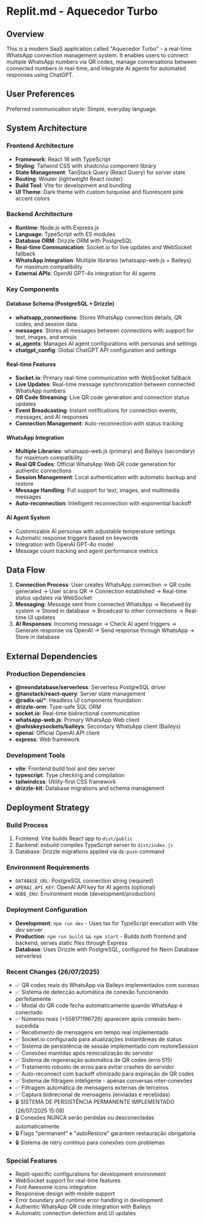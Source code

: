 # Replit.md - Aquecedor Turbo

## Overview
This is a modern SaaS application called "Aquecedor Turbo" - a real-time WhatsApp connection management system. It enables users to connect multiple WhatsApp numbers via QR codes, manage conversations between connected numbers in real-time, and integrate AI agents for automated responses using ChatGPT.

## User Preferences
Preferred communication style: Simple, everyday language.

## System Architecture

### Frontend Architecture
- **Framework**: React 18 with TypeScript
- **Styling**: Tailwind CSS with shadcn/ui component library
- **State Management**: TanStack Query (React Query) for server state
- **Routing**: Wouter (lightweight React router)
- **Build Tool**: Vite for development and bundling
- **UI Theme**: Dark theme with custom turquoise and fluorescent pink accent colors

### Backend Architecture
- **Runtime**: Node.js with Express.js
- **Language**: TypeScript with ES modules
- **Database ORM**: Drizzle ORM with PostgreSQL
- **Real-time Communication**: Socket.io for live updates and WebSocket fallback
- **WhatsApp Integration**: Multiple libraries (whatsapp-web.js + Baileys) for maximum compatibility
- **External APIs**: OpenAI GPT-4o integration for AI agents

### Key Components

#### Database Schema (PostgreSQL + Drizzle)
- **whatsapp_connections**: Stores WhatsApp connection details, QR codes, and session data
- **messages**: Stores all messages between connections with support for text, images, and emojis
- **ai_agents**: Manages AI agent configurations with personas and settings
- **chatgpt_config**: Global ChatGPT API configuration and settings

#### Real-time Features
- **Socket.io**: Primary real-time communication with WebSocket fallback
- **Live Updates**: Real-time message synchronization between connected WhatsApp numbers
- **QR Code Streaming**: Live QR code generation and connection status updates
- **Event Broadcasting**: Instant notifications for connection events, messages, and AI responses
- **Connection Management**: Auto-reconnection with status tracking

#### WhatsApp Integration
- **Multiple Libraries**: whatsapp-web.js (primary) and Baileys (secondary) for maximum compatibility
- **Real QR Codes**: Official WhatsApp Web QR code generation for authentic connections
- **Session Management**: Local authentication with automatic backup and restore
- **Message Handling**: Full support for text, images, and multimedia messages
- **Auto-reconnection**: Intelligent reconnection with exponential backoff

#### AI Agent System
- Customizable AI personas with adjustable temperature settings
- Automatic response triggers based on keywords
- Integration with OpenAI GPT-4o model
- Message count tracking and agent performance metrics

## Data Flow

1. **Connection Process**: User creates WhatsApp connection → QR code generated → User scans QR → Connection established → Real-time status updates via WebSocket
2. **Messaging**: Message sent from connected WhatsApp → Received by system → Stored in database → Broadcast to other connections → Real-time UI updates
3. **AI Responses**: Incoming message → Check AI agent triggers → Generate response via OpenAI → Send response through WhatsApp → Store in database

## External Dependencies

### Production Dependencies
- **@neondatabase/serverless**: Serverless PostgreSQL driver
- **@tanstack/react-query**: Server state management
- **@radix-ui/***: Headless UI components foundation
- **drizzle-orm**: Type-safe SQL ORM
- **socket.io**: Real-time bidirectional communication
- **whatsapp-web.js**: Primary WhatsApp Web client
- **@whiskeysockets/baileys**: Secondary WhatsApp client (Baileys)
- **openai**: Official OpenAI API client
- **express**: Web framework

### Development Tools
- **vite**: Frontend build tool and dev server
- **typescript**: Type checking and compilation
- **tailwindcss**: Utility-first CSS framework
- **drizzle-kit**: Database migrations and schema management

## Deployment Strategy

### Build Process
1. Frontend: Vite builds React app to `dist/public`
2. Backend: esbuild compiles TypeScript server to `dist/index.js`
3. Database: Drizzle migrations applied via `db:push` command

### Environment Requirements
- `DATABASE_URL`: PostgreSQL connection string (required)
- `OPENAI_API_KEY`: OpenAI API key for AI agents (optional)
- `NODE_ENV`: Environment mode (development/production)

### Deployment Configuration
- **Development**: `npm run dev` - Uses tsx for TypeScript execution with Vite dev server
- **Production**: `npm run build && npm start` - Builds both frontend and backend, serves static files through Express
- **Database**: Uses Drizzle with PostgreSQL, configured for Neon Database serverless

### Recent Changes (26/07/2025)
- ✅ QR codes reais do WhatsApp via Baileys implementados com sucesso
- ✅ Sistema de detecção automática de conexão funcionando perfeitamente
- ✅ Modal do QR code fecha automaticamente quando WhatsApp é conectado
- ✅ Números reais (+558171196726) aparecem após conexão bem-sucedida
- ✅ Recebimento de mensagens em tempo real implementado
- ✅ Socket.io configurado para atualizações instantâneas de status
- ✅ Sistema de persistência de sessão implementado com restoreSession
- ✅ Conexões mantidas após reinicialização do servidor
- ✅ Sistema de regeneração automática de QR codes (erro 515)
- ✅ Tratamento robusto de erros para evitar crashes do servidor
- ✅ Auto-reconnect com backoff otimizado para expiração de QR codes
- ✅ Sistema de filtragem inteligente - apenas conversas inter-conexões
- ✅ Filtragem automática de mensagens externas de terceiros
- ✅ Captura bidirecional de mensagens (enviadas e recebidas)
- 🔒 SISTEMA DE PERSISTÊNCIA PERMANENTE IMPLEMENTADO (26/07/2025 15:08)
- 🔒 Conexões NUNCA serão perdidas ou desconectadas automaticamente
- 🔒 Flags "permanent" e "autoRestore" garantem restauração obrigatória
- 🔒 Sistema de retry contínuo para conexões com problemas

### Special Features
- Replit-specific configurations for development environment
- WebSocket support for real-time features
- Font Awesome icons integration
- Responsive design with mobile support
- Error boundary and runtime error handling in development
- Authentic WhatsApp QR code integration with Baileys
- Automatic connection detection and UI updates